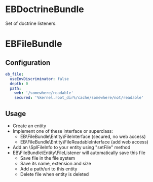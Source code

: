 EBDoctrineBundle
================

Set of doctrine listeners.

EBFileBundle
============

## Configuration

```yaml
eb_file:
  useEnvDiscriminator: false
  depth: 0
  path:
    web: '/somewhere/readable'
    secured: '%kernel.root_dir%/cache/somewhere/not/readable'
```

## Usage

  - Create an entity
  - Implement one of these interface or superclass:
    - EB\FileBundle\Entity\FileInterface (secured, no web access)
    - EB\FileBundle\Entity\FileReadableInterface (add web access)
  - Add an \SplFileInfo to your entity using "setFile" method
  - EB\FileBundle\Entity\FileListener will automatically save this file
    - Save file in the file system
    - Save its name, extension and size
    - Add a path/uri to this entity
    - Delete file when entity is deleted
